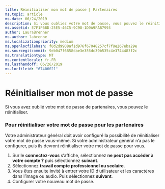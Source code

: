 ```yaml
---
title: Réinitialiser mon mot de passe | Partenaires
ms.topic: article
ms.date: 06/24/2019
description: Si vous oubliez votre mot de passe, vous pouvez le réinitialiser.
ms.assetid: E7F1F68D-25E5-46C5-9C98-1D0A9FAB7993
author: LauraBrenner
ms.author: labrenne
ms.localizationpriority: medium
ms.openlocfilehash: f0d2d9908af1d976f67048257cf7f8e267eba29e
ms.sourcegitcommit: 9eb047f6858dae3e356dc39b535c4e3744483f2c
ms.translationtype: MT
ms.contentlocale: fr-FR
ms.lasthandoff: 06/26/2019
ms.locfileid: "67406021"
---
```

# <a name="reset-my-password"></a>Réinitialiser mon mot de passe

Si vous avez oublié votre mot de passe de partenaires, vous pouvez le réinitialiser.

### <a name="to-reset-your-password-to-partner-center"></a>Pour réinitialiser votre mot de passe pour les partenaires

Votre administrateur général doit avoir configuré la possibilité de réinitialiser votre mot de passe vous-même. Si votre administrateur général n’a pas le configurer, puis ils devront réinitialiser votre mot de passe pour vous. 

1. Sur le **connectez-vous** s’affiche, sélectionnez **ne peut pas accéder à votre compte ?** puis sélectionnez **suivant**.
2. Sélectionnez **travail compte professionnel ou scolaire**.
3. Vous êtes ensuite invité à entrer votre ID d’utilisateur et les caractères dans l’image ou audio. Puis sélectionnez **suivant**.
4. Configurer votre nouveau mot de passe.
